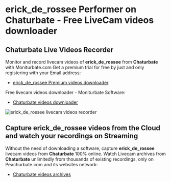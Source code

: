 # erick_de_rossee Performer on Chaturbate - Free LiveCam videos downloader

## Chaturbate Live Videos Recorder

Monitor and record livecam videos of **erick_de_rossee** from **Chaturbate** with Moniturbate.com
Get a premium trial for free by just and only registering with your Email address:
* [erick_de_rossee Premium videos downloader](https://moniturbate.com/request-demo-licence-key.html)

Free livecam videos downloader - Moniturbate Software:
* [Chaturbate videos downloader](https://moniturbate.com/moniturbate-download-software.html)

![erick_de_rossee livecam videos recorder](https://peachurnet.com/templates/moniturbate-software.png)


## Capture erick_de_rossee videos from the Cloud and watch your recordings on Streaming

Without the need of downloading a software, capture **erick_de_rossee** livecam videos from **Chaturbate** 100% online.
Watch Livecam archives from **Chaturbate** unlimitedly from thousands of existing recordings, only on Peachurbate.com and its websites network:
* [Chaturbate videos archives](https://peachurnet.com/)